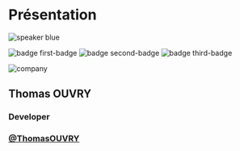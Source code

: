 <!-- .slide: class="speaker-slide blue" -->

# Présentation

![speaker blue](./assets/images/speaker-thomas.jpg)

![badge first-badge](./assets/images/logo-react.svg)
![badge second-badge](./assets/images/logo-react-certification-2.png)
![badge third-badge](./assets/images/logo-spring-boot.png)

![company](./assets/images/logo-SFEIR-blanc.png)

<h2>Thomas <span>OUVRY</span></h2>

### Developer

<!-- .element: class="icon-rule icon-first" -->

### [@ThomasOUVRY](https://github.com/ThomasOUVRY)

<!-- .element: class="icon-second" -->
